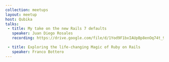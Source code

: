 ```yaml
---
collection: meetups
layout: meetup
host: Qubika
talks:
 - title: My take on the new Rails 7 defaults
   speaker: Juan Diego Rosales
   recording: https://drive.google.com/file/d/1Yod9F1bxIAUpBp8enOq74t_9cFCc2Y7X/preview

 - title: Exploring the life-changing Magic of Ruby on Rails
   speaker: Franco Bottero
---
```

